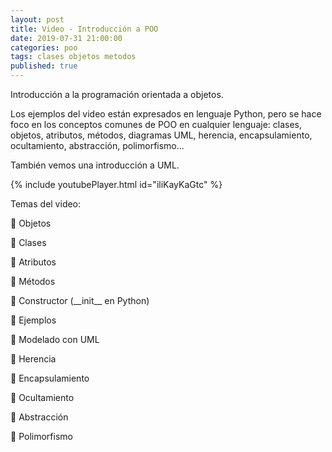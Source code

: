 ```yaml
---
layout: post
title: Video - Introducción a POO
date: 2019-07-31 21:00:00
categories: poo
tags: clases objetos metodos
published: true
---
```


Introducción a la programación orientada a objetos.

Los ejemplos del video están expresados en lenguaje Python, pero se hace foco en los conceptos comunes de POO en cualquier lenguaje: clases, objetos, atributos, métodos, diagramas UML, herencia, encapsulamiento, ocultamiento, abstracción, polimorfismo...

También vemos una introducción a UML.

{% include youtubePlayer.html id="iliKayKaGtc" %}

Temas del video:

📌 Objetos

📌 Clases

📌 Atributos

📌 Métodos

📌 Constructor (\_\_init\_\_ en Python)

📌 Ejemplos

📌 Modelado con UML

📌 Herencia

📌 Encapsulamiento

📌 Ocultamiento

📌 Abstracción

📌 Polimorfismo
